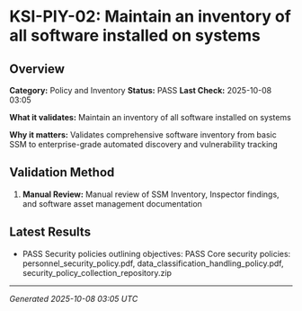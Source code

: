 # KSI-PIY-02: Maintain an inventory of all software installed on systems

## Overview

**Category:** Policy and Inventory
**Status:** PASS
**Last Check:** 2025-10-08 03:05

**What it validates:** Maintain an inventory of all software installed on systems

**Why it matters:** Validates comprehensive software inventory from basic SSM to enterprise-grade automated discovery and vulnerability tracking

## Validation Method

1. **Manual Review:** Manual review of SSM Inventory, Inspector findings, and software asset management documentation

## Latest Results

- PASS Security policies outlining objectives: PASS Core security policies: personnel_security_policy.pdf, data_classification_handling_policy.pdf, security_policy_collection_repository.zip

---
*Generated 2025-10-08 03:05 UTC*